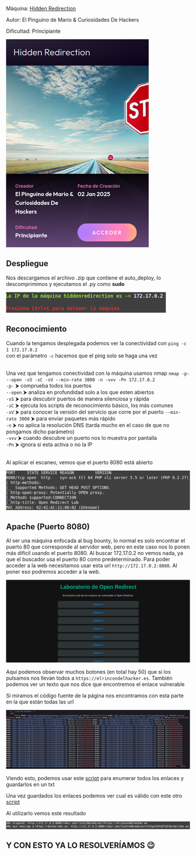 Máquina: [Hidden Redirection](https://bugbountylabs.com/)

Autor: El Pinguino de Mario & Curiosidades De Hackers

Dificultad: Principiante

![image](images/HiddenRedirection.png)

## Despliegue

Nos descargamos el archivo .zip que contiene el auto_deploy, lo descomprimimos y ejecutamos el .py como **sudo**

![image](images/despliegue.png)


## Reconocimiento

Cuando la tengamos desplegada podemos ver la conectividad con ```ping -c 1 172.17.0.2``` 
<br>
con el parámetro `-c` hacemos que el ping solo se haga una vez<br>
<br>


Una vez que tengamos conectividad con la máquina usamos nmap ```nmap -p- --open -sS -sC -sV --min-rate 3000 -n -vvv -Pn 172.17.0.2``` <br>
`-p-` ⮞ comprueba todos los puertos <br>
`--open` ⮞ analiza en profundidad solo a los que esten abiertos <br>
`-sS` ⮞ para descubrir puertos de manera silenciosa y rápida <br> 
`-sC` ⮞ ejecuta los scripts de reconocimiento básico, los más comunes <br> 
`-sV` ⮞ para conocer la versión del servicio que corre por el puerto
`--min-rate 3000` ⮞ para enviar paquetes más rápido <br> 
`-n` ⮞ no aplica la resolución DNS (tarda mucho en el caso de que no pongamos dicho parámetro)<br> 
`-vvv` ⮞ cuando descubre un puerto nos lo muestra por pantalla <br> 
`-Pn` ⮞ ignora si esta activa o no la IP<br> 
<br>

Al aplicar el escaneo, vemos que el puerto 8080 está abierto
<br>

![image](images/nmap.png)
<br>

## Apache (Puerto 8080)

Al ser una máquina enfocada al bug bounty, lo normal es solo encontrar el puerto 80 que corresponde al servidor web, pero en este caso nos lo ponen más difícil usando el puerto 8080. Al buscar 172.17.0.2 no vemos nada, ya que el buscador usa el puerto 80 como predeterminado. Para poder acceder a la web necesitamos usar esta url `http://172.17.0.2:8080`. Al poner eso podremos acceder a la web.

![image](images/inicio.png)


Aquí podemos observar muchos botones (en total hay 50) que si los pulsamos nos llevan todos a `https://elrincondelhacker.es`. También podemos ver un texto que nos dice que encontremos el enlace vulnerable


Si miramos el código fuente de la página nos encontramos con esta parte en la que están todas las url

![image](images/codigo_fuente.png)


Viendo esto, podemos usar este [script](https://github.com/Santitub/Bountyscripts/blob/main/lista.py) para enumerar todos los enlaces y guardarlos en un txt

Una vez guardados los enlaces podemos ver cual es válido con este otro [script](https://github.com/Santitub/Bountyscripts/blob/main/links.py)

Al utilizarlo vemos este resultado

![image](images/resultado.png)


## Y CON ESTO YA LO RESOLVERÍAMOS 😉
